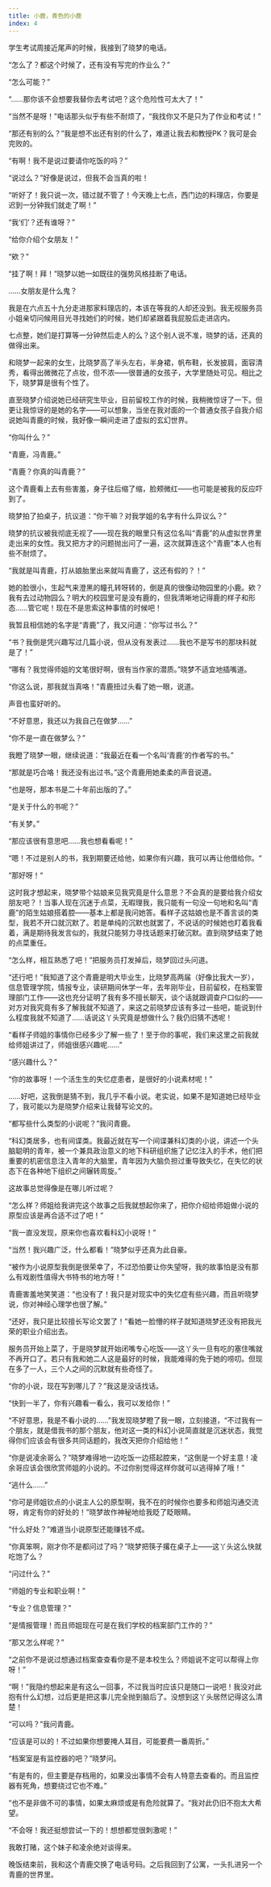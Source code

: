 ```yaml
---
title: 小鹿，青色的小鹿
index: 4
---
```


学生考试周接近尾声的时候，我接到了晓梦的电话。

“怎么了？都这个时候了，还有没有写完的作业么？”

“怎么可能？”

“……那你该不会想要我替你去考试吧？这个危险性可太大了！”

“当然不是呀！”电话那头似乎有些不耐烦了，“我找你又不是只为了作业和考试！”

“那还有别的么？”我是想不出还有别的什么了，难道让我去和教授PK？我可是会完败的。

“有啊！我不是说过要请你吃饭的吗？”

“说过么？”好像是说过，但我不会当真的啦！

“听好了！我只说一次，错过就不管了！今天晚上七点，西门边的料理店，你要是迟到一分钟我们就走了啊！”

“我‘们’？还有谁呀？”

“给你介绍个女朋友！”

“欸？”

“挂了啊！拜！”晓梦以她一如既往的强势风格挂断了电话。

……女朋友是什么鬼？

我是在六点五十九分走进那家料理店的，本该在等我的人却还没到。我无视服务员小姐亲切问候用目光寻找她们的时候，她们却紧跟着我屁股后走进店内。

七点整，她们是打算等一分钟然后走人的么？这个别人说不准，晓梦的话，还真的做得出来。

和晓梦一起来的女生，比晓梦高了半头左右，半身裙，帆布鞋，长发披肩，面容清秀，看得出微微花了点妆，但不浓——很普通的女孩子，大学里随处可见。相比之下，晓梦算是很有个性了。

直至晓梦介绍说她已经研究生毕业，目前留校工作的时候，我稍微惊讶了一下。但更让我惊讶的是她的名字——可以想象，当坐在我对面的一个普通女孩子自我介绍说她叫青鹿的时候，我好像一瞬间走进了虚拟的玄幻世界。

“你叫什么？”

“青鹿，冯青鹿。”

“青鹿？你真的叫青鹿？”

这个青鹿看上去有些害羞，身子往后缩了缩，脸颊微红——也可能是被我的反应吓到了。

晓梦拍了拍桌子，抗议道：“你干嘛？对我学姐的名字有什么异议么？”

晓梦的抗议被我彻底无视了——现在我的眼里只有这位名叫“青鹿”的从虚拟世界里走出来的女性。我又把方才的问题抛出问了一遍，这次就算连这个“青鹿”本人也有些不耐烦了。

“我就是叫青鹿，打从娘胎里出来就叫青鹿了，这还有假的？！”

她的脸很小，生起气来澄黑的瞳孔转呀转的，倒是真的很像动物园里的小鹿。欸？我有去过动物园么？明大的校园里可是没有鹿的，但我清晰地记得鹿的样子和形态……管它呢！现在不是思索这种事情的时候吧！

我暂且相信她的名字是“青鹿”了，我又问道：“你写过书么？”

“书？我倒是凭兴趣写过几篇小说，但从没有发表过……我也不是写书的那块料就是了！”

“哪有？我觉得师姐的文笔很好啊，很有当作家的潜质。”晓梦不适宜地插嘴道。

“你这么说，那我就当真咯！”青鹿扭过头看了她一眼，说道。

声音也蛮好听的。

“不好意思，我还以为我自己在做梦……”

“你不是一直在做梦么？”

我瞪了晓梦一眼，继续说道：“我最近在看一个名叫‘青鹿’的作者写的书。”

“那就是巧合咯！我还没有出过书。”这个青鹿用她柔柔的声音说道。

“也是呀，那本书是二十年前出版的了。”

“是关于什么的书呢？”

“有关梦。”

“那应该很有意思吧……我也想看看呢！”

“嗯！不过是别人的书，我到期要还给他，如果你有兴趣，我可以再让他借给你。“

“那好呀！“

这时我才想起来，晓梦带个姑娘来见我究竟是什么意思？不会真的是要给我介绍女朋友吧？！当事人现在沉迷于点菜，无暇理我，我只能有一句没一句地和名叫“青鹿”的陌生姑娘搭着腔——基本上都是我问她答。看样子这姑娘也是不善言谈的类型，我若不开口就沉默了。若是单纯的沉默也就罢了，不说话的时候她也盯着我看着，满是期待我发言似的，我就只能努力寻找话题来打破沉默。直到晓梦结束了她的点菜重任。

“怎么样，相互熟悉了吧！”把服务员打发掉后，晓梦回过头问道。

“还行吧！”我知道了这个青鹿是明大毕业生，比晓梦高两届（好像比我大一岁），信息管理学院，情报专业，读研期间休学一年，去年刚毕业，目前留校，在档案管理部门工作——这也充分证明了我有多不擅长聊天，谈个话就跟调查户口似的——对方对我究竟有多了解我就不知道了，来这之前晓梦应该有多过一些吧，能说到什么程度我就不知道了……话说这丫头究竟是想做什么？我仍旧猜不透呢！

“看样子师姐的事情你已经多少了解一些了！至于你的事呢，我们来这里之前我就给师姐讲过了，师姐很感兴趣呢……”

“感兴趣什么？”

“你的故事呀！一个活生生的失忆症患者，是很好的小说素材呢！”

……好吧，这我倒是猜不到，我几乎不看小说。老实说，如果不是知道她已经毕业了，我可能以为是晓梦介绍来让我替写论文的。

“都写些什么类型的小说呢？”我问青鹿。

“科幻类居多，也有间谍类。我最近就在写一个间谍兼科幻类的小说，讲述一个头脑聪明的青年，被一个兼具政治意义的地下科研组织施了记忆注入的手术，他们把重要的机密信息注入青年的大脑里，青年因为大脑负担过重导致失忆，在失忆的状态下在各种地下组织之间辗转周旋。”

这故事总觉得像是在哪儿听过呢？

“怎么样？师姐给我讲完这个故事之后我就想起你来了，把你介绍给师姐做小说的原型应该是再合适不过了吧！”

“我一直没发现，原来你也喜欢看科幻小说呀！”

“当然！我兴趣广泛，什么都看！”晓梦似乎还真为此自豪。

“被作为小说原型我倒是很荣幸了，不过恐怕要让你失望呀，我的故事怕是没有那么有戏剧性值得大书特书的地方呀！”

青鹿害羞地笑笑道：“也没有了！我只是对现实中的失忆症有些兴趣，而且听晓梦说，你对神经心理学也很了解。”

“还好，我只是比较擅长写论文罢了！”看她一脸懵的样子就知道晓梦还没有把我光荣的职业介绍出去。

服务员开始上菜了，于是晓梦就开始闭嘴专心吃饭——这丫头一旦有吃的塞住嘴就不再开口了。若只有我和她二人这是最好的时候，我能难得的免于她的唠叨。但现在多了一人，三个人之间的沉默就有些奇怪了。

“你的小说，现在写到哪儿了？”我这是没话找话。

“快到一半了，你有兴趣看一看么，我可以发给你！”

“不好意思，我是不看小说的……”我发现晓梦瞪了我一眼，立刻接道，“不过我有一个朋友，就是借我书的那个朋友，他对这一类的科幻小说简直就是沉迷状态，我觉得你们应该会有很多共同话题的，我改天把你介绍给他！”

“你是说凌余哥么？”晓梦难得地一边吃饭一边搭起腔来，“这倒是一个好主意！凌余哥应该会很欣赏师姐的小说的。不过你别觉得这样你就可以逃得掉了哦！”

“逃什么……”

“你可是师姐钦点的小说主人公的原型啊，我不在的时候你也要多和师姐沟通交流呀，肯定有你的好处的！”晓梦故作神秘地给我眨了眨眼睛。

“什么好处？”难道当小说原型还能赚钱不成。

“你真笨啊，刚才你不是都问过了吗？”晓梦把筷子撂在桌子上——这丫头这么快就吃饱了么？

“问过什么？”

“师姐的专业和职业啊！”

“专业？信息管理？”

“是情报管理！而且师姐现在可是在我们学校的档案部门工作的？”

“那又怎么样呢？”

“之前你不是说过想通过档案查查看你是不是本校生么？师姐说不定可以帮得上你呀！”

“啊！”我隐约想起来是有这么一回事，不过我当时应该只是随口一说吧！我没对此抱有什么幻想，过后更是把这事儿完全抛到脑后了。没想到这丫头居然记得这么清楚！

“可以吗？”我问青鹿。

“应该是可以的！不过如果你想要掩人耳目，可能要费一番周折。”

“档案室是有监控器的吧？”晓梦问。

“有是有的，但主要是存档用的，如果没出事情不会有人特意去查看的。而且监控器有死角，想要绕过它也不难。”

“也不是非做不可的事情，如果太麻烦或是有危险就算了。“我对此仍旧不抱太大希望。

“不会呀！我还挺想尝试一下的！想想都觉很刺激呢！”

我敢打赌，这个妹子和凌余绝对谈得来。

晚饭结束前，我和这个青鹿交换了电话号码。之后我回到了公寓，一头扎进另一个青鹿的世界里。
